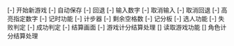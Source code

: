 [-] 开始新游戏
[-] 自动保存
[-] 回退
[-] 输入数字
[-] 取消输入
[-] 取消回退
[-] 高亮指定数字
[-] 记时功能
[-] 计步器
[-] 剩余空格数
[-] 记分板
[-] 选人功能
[-] 失败判定
[-] 成功判定
[-] 结算画面
[-] 游戏计分结算处理
[] 读取游戏功能
[] 角色计分结算处理